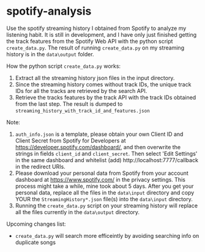 # spotify-analysis
Use the spotify streaming history I obtained from Spotify to analyze my listening habit. It is still in development, and I have only just finished getting the track features from the Spotify Web API with the python script `create_data.py`. The result of running `create_data.py` on my streaming history is in the `data\output` folder.
 
How the python script `create_data.py` works:
  1. Extract all the streaming history json files in the input directory.
  2. Since the streaming history comes without track IDs, the unique track IDs for all the tracks are retrieved by the search API.
  3. Retrieve the tracks features by the track API with the track IDs obtained from the last step.
  The result is dumped to `streaming_history_with_track_id_and_features.json`
  
Note:  
  1. `auth_info.json` is a template, please obtain your own Client ID and Client Secret from Spotify for Developers at https://developer.spotify.com/dashboard/, and then
  overwrite the strings in fields `client_id` and `client_secret`.
  Then select 'Edit Settings' in the same dashboard and whitelist (add) http://localhost:7777/callback in the redirect URIs.
  2. Please download your personal data from Spotify from your account dashboard at https://www.spotify.com/ in the privacy settings.
    This process might take a while, mine took about 5 days. After you get your personal data, replace all the files in the `data\input` directory and copy YOUR the `StreamingHistory*.json` file(s) into the `data\input` directory. 
  3. Running the `create_data.py` script on your streaming history will replace all the files currently in the `data\output` directory.

Upcoming changes list:  
  - `create_data.py` will search more efficeintly by avoiding searching info on duplicate songs
